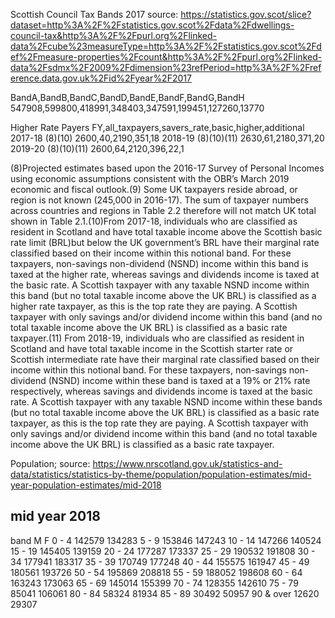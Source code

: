 Scottish Council Tax Bands 2017
source: https://statistics.gov.scot/slice?dataset=http%3A%2F%2Fstatistics.gov.scot%2Fdata%2Fdwellings-council-tax&http%3A%2F%2Fpurl.org%2Flinked-data%2Fcube%23measureType=http%3A%2F%2Fstatistics.gov.scot%2Fdef%2Fmeasure-properties%2Fcount&http%3A%2F%2Fpurl.org%2Flinked-data%2Fsdmx%2F2009%2Fdimension%23refPeriod=http%3A%2F%2Freference.data.gov.uk%2Fid%2Fyear%2F2017

BandA,BandB,BandC,BandD,BandE,BandF,BandG,BandH
547908,599800,418991,348403,347591,199451,127260,13770

Higher Rate Payers
FY,all_taxpayers,savers_rate,basic,higher,additional
2017-18 (8)(10)    2600,40,2190,351,18
2018-19 (8)(10)(11) 2630,61,2180,371,20
2019-20 (8)(10)(11) 2600,64,2120,396,22,1

(8)Projected estimates based upon the 2016-17 Survey of Personal Incomes using economic assumptions consistent with the OBR’s March 2019 economic and fiscal outlook.(9) Some UK taxpayers reside abroad, or region is not known (245,000 in 2016-17). The sum of taxpayer numbers across countries and regions in Table 2.2 therefore will not match UK total shown in Table 2.1.(10)From 2017-18, individuals who are classified as resident in Scotland and have total taxable income above the Scottish basic rate limit (BRL)but below the UK government’s BRL have their marginal rate classified based on their income within this notional band. For these taxpayers, non-savings non-dividend (NSND) income within this band is taxed at the higher rate, whereas savings and dividends income is taxed at the basic rate. A Scottish taxpayer with any taxable NSND income within this band (but no total taxable income above the UK BRL) is classified as a higher rate taxpayer, as this is the top rate they are paying. A Scottish taxpayer with only savings and/or dividend income within this band (and no total taxable income above the UK BRL) is classified as a basic rate taxpayer.(11) From 2018-19, individuals who are classified as resident in Scotland and have total taxable income in the Scottish starter rate or Scottish intermediate rate have their marginal rate classified based on their income within this notional band. For these taxpayers, non-savings non-dividend (NSND) income within these band is taxed at a 19% or 21% rate respectively, whereas savings and dividends income is taxed at the basic rate. A Scottish taxpayer with any taxable NSND income within these bands (but no total taxable income above the UK BRL) is classified as a basic rate taxpayer, as this is the top rate they are paying. A Scottish taxpayer with only savings and/or dividend income within this band (and no total taxable income above the UK BRL) is classified as a basic rate taxpayer.

Population; source: https://www.nrscotland.gov.uk/statistics-and-data/statistics/statistics-by-theme/population/population-estimates/mid-year-population-estimates/mid-2018

mid year 2018
-------------
band  M    F
0 - 4	142579	134283
5 - 9	153846	147243
10 - 14	147266	140524
15 - 19	145405	139159
20 - 24	177287	173337
25 - 29	190532	191808
 30 - 34	177941	183317
 35 - 39	170749	177248
40 - 44	155575	161947
 45 - 49	180561	193726
 50 - 54	195869	208818
 55 - 59	188052	198608
 60 - 64	163243	173063
 65 - 69	145014	155399
 70 - 74	128355	142610
 75 - 79	85041	106061
 80 - 84	58324	81934
 85 - 89	30492	50957
90 & over	12620	29307
